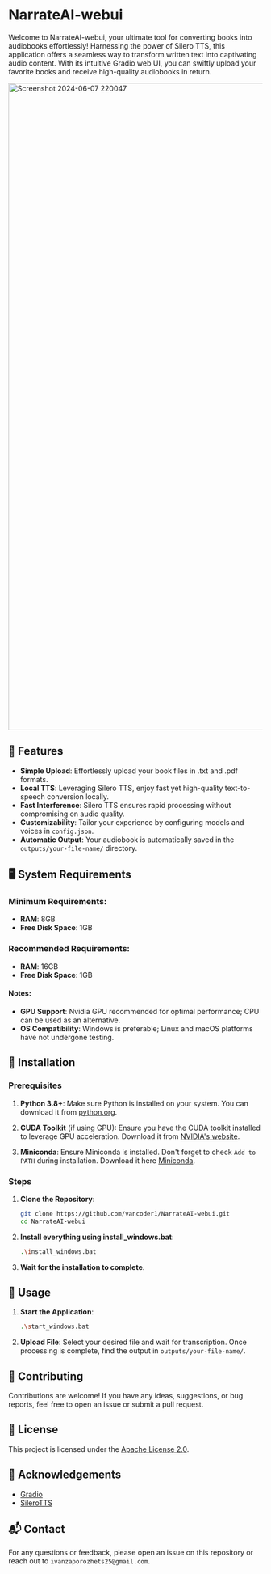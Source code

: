 # NarrateAI-webui

Welcome to NarrateAI-webui, your ultimate tool for converting books into audiobooks effortlessly! Harnessing the power of Silero TTS, this application offers a seamless way to transform written text into captivating audio content. With its intuitive Gradio web UI, you can swiftly upload your favorite books and receive high-quality audiobooks in return.

<img width="1280" alt="Screenshot 2024-06-07 220047" src="https://github.com/vancoder1/NarrateAI-webui/assets/53685919/57665255-ae33-4f2b-ac2c-e97578230229">

## 🌟 Features

- **Simple Upload**: Effortlessly upload your book files in .txt and .pdf formats.
- **Local TTS**: Leveraging Silero TTS, enjoy fast yet high-quality text-to-speech conversion locally.
- **Fast Interference**: Silero TTS ensures rapid processing without compromising on audio quality.
- **Customizability**: Tailor your experience by configuring models and voices in `config.json`.
- **Automatic Output**: Your audiobook is automatically saved in the `outputs/your-file-name/` directory.

## 🖥️ System Requirements

### Minimum Requirements:
- **RAM**: 8GB
- **Free Disk Space**: 1GB

### Recommended Requirements:
- **RAM**: 16GB
- **Free Disk Space**: 1GB

#### Notes:
- **GPU Support**: Nvidia GPU recommended for optimal performance; CPU can be used as an alternative.
- **OS Compatibility**: Windows is preferable; Linux and macOS platforms have not undergone testing.

## 🚀 Installation

### Prerequisites

1. **Python 3.8+**: Make sure Python is installed on your system. You can download it from [python.org](https://www.python.org/).

2. **CUDA Toolkit** (if using GPU): Ensure you have the CUDA toolkit installed to leverage GPU acceleration. Download it from [NVIDIA's website](https://developer.nvidia.com/cuda-toolkit).

3. **Miniconda**: Ensure Miniconda is installed. Don't forget to check `Add to PATH` during installation. Download it here [Miniconda](https://docs.anaconda.com/free/miniconda/index.html).

### Steps

1. **Clone the Repository**:
    ```sh
    git clone https://github.com/vancoder1/NarrateAI-webui.git
    cd NarrateAI-webui
    ```

2. **Install everything using install_windows.bat**:
    ```sh
    .\install_windows.bat
    ```

3. **Wait for the installation to complete**.

## 📖 Usage

1. **Start the Application**:
    ```sh
    .\start_windows.bat
    ```

2. **Upload File**: Select your desired file and wait for transcription. Once processing is complete, find the output in `outputs/your-file-name/`.

## 🤝 Contributing

Contributions are welcome! If you have any ideas, suggestions, or bug reports, feel free to open an issue or submit a pull request.

## 📜 License

This project is licensed under the [Apache License 2.0](LICENSE).

## 🙏 Acknowledgements

- [Gradio](https://github.com/gradio-app/gradio)
- [SileroTTS](https://github.com/snakers4/silero-models)

## 📬 Contact

For any questions or feedback, please open an issue on this repository or reach out to `ivanzaporozhets25@gmail.com`.

